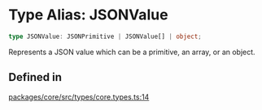 # Type Alias: JSONValue

```ts
type JSONValue: JSONPrimitive | JSONValue[] | object;
```

Represents a JSON value which can be a primitive, an array, or an object.

## Defined in

[packages/core/src/types/core.types.ts:14](https://github.com/vramework/vramework/blob/effbb4c429219b23928f1b1f0fcdb2fd3899355c/packages/core/src/types/core.types.ts#L14)
